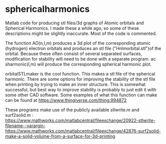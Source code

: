 # sphericalharmonics
Matlab code for producing stl files/3d graphs of Atomic orbitals and Spherical Harmonics. I made these a while ago, so some of these descriptions might be slightly inaccurate. Most of the code is commented.

The function AO(n,l,m) produces a 3d plot of the corresponding atomic (hydrogen) electron orbitals and produces an stl file ("Hnlmorbital.stl")of the orbital. Because these often consist of several separated surfaces, modification for stability will need to be done with a separate program.
ac
sharmonic(l,m) will produce the corresponding spherical harmonic plot.

orbitalSTLmaker is the cool function. This makes a stl file of the spherical harmonic. There are some options for improving the stability of the stl file when printing by trying to make an inner structure. This is somewhat successful, but best way to improve stability is probably to just edit it with some other CAD software. Some examples of what this function can make can be found at https://www.thingiverse.com/thing:994872


These programs make use of the publicly available stlwrite.m and surf2solid.m :
https://www.mathworks.com/matlabcentral/fileexchange/20922-stlwrite-filename--varargin-
https://www.mathworks.com/matlabcentral/fileexchange/42876-surf2solid-make-a-solid-volume-from-a-surface-for-3d-printing
